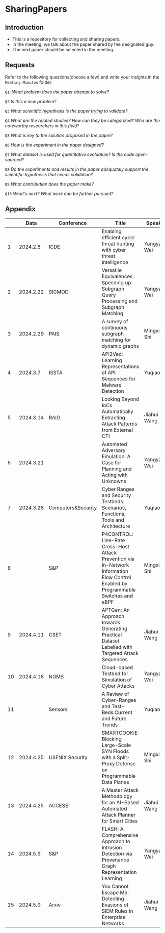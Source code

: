# SharingPapers

## Introduction

- This is a repository for collecting and sharing papers.
- In the meeting, we talk about the paper shared by the designated guy. 
- The next paper should be selected in the meeting.

## Requests

Refer to the following questions(choose a few) and write your insights in the `Meeting Minutes` folder:

`Q1`: *What problem does the paper attempt to solve?*

`Q2` *Is this a new problem?*

`Q3` *What scientific hypothesis is the paper trying to validate?*

`Q4` *What are the related studies? How can they be categorized? Who are the noteworthy researchers in this field?*

`Q5` *What is key to the solution proposed in the paper?*

`Q6` *How is the experiment in the paper designed?*

`Q7` *What dataset is used for quantitative evaluation? Is the code open-sourced?*

`Q8` *Do the experiments and results in the paper adequately support the scientific hypothesis that needs validation?*

`Q9` *What contribution does the paper make?*

`Q10` *What's next? What work can be further pursued?*

## Appendix

|      | Data      | Conference | Title                                                        | Speaker       |      |
| ---- | --------- | ---------- | ------------------------------------------------------------ | ------------- | ---- |
| 1    | 2024.2.8  | ICDE       | Enabling efficient cyber threat hunting with cyber threat intelligence | Yangyang Wei  |      |
| 2    | 2024.2.22 | SIGMOD     | Versatile Equivalences: Speeding up Subgraph Query Processing and Subgraph Matching | Yangyang Wei  |      |
| 3    | 2024.2.29 | PAIS       | A survey of continuous subgraph matching for dynamic graphs  | Mingxiang Shi |      |
| 4    | 2024.3.7  | ISSTA      | API2Vec: Learning Representations of API Sequences for Malware Detection|  Yuqiao Gu  |      |
| 5    | 2024.3.14 | RAID       | Looking Beyond IoCs Automatically Extracting Attack Patterns from External CTI| Jiahui Wang |      |
| 6    | 2024.3.21 |            | Automated Adversary Emulation: A Case for Planning and Acting with Unknowns | Yangyang Wei  |      |
| 7    | 2024.3.28 | Computers&Security | Cyber Ranges and Security Testbeds: Scenarios, Functions, Tools and Architecture  | Yuqiao Gu    |      |
| 8    |   | S&P | P4CONTROL: Line-Rate Cross-Host Attack Prevention via In-Network Information Flow Control Enabled by Programmable Switches and eBPF  | Mingxiang Shi    |      |
| 9    | 2024.4.11 | CSET       | APTGen: An Approach towards Generating Practical Dataset Labelled with Targeted Attack Sequences | Jiahui Wang |      |
| 10   | 2024.4.18 | NOMS       | Cloud-based Testbed for Simulation of Cyber Attacks  | Yangyang Wei  |      |
| 11   |   | Sensors      | A Review of Cyber-Ranges and Test-Beds:Current and Future Trends  | Yuqiao Gu  |      |
| 12   | 2024.4.25 | USENIX Security | SMARTCOOKIE: Blocking Large-Scale SYN Floods with a Split-Proxy Defense on Programmable Data Planes  | Mingxiang Shi  |      |
| 13   | 2024.4.25 | ACCESS | A Master Attack Methodology for an AI-Based Automated Attack Planner for Smart Cities  | Jiahui Wang  |      |
| 14 | 2024.5.9 | S&P | FLASH: A Comprehensive Approach to Intrusion Detection via Provenance Graph Representation Learning | Yangyang Wei | |
| 15 | 2024.5.9 | Arxiv | You Cannot Escape Me: Detecting Evasions of SIEM Rules in Enterprise Networks | Jiahui Wang | |



